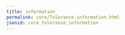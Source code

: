```yaml
---
title: information
permalink: core/Tolerance.information.html
jsonid: core_tolerance_information
---
```

